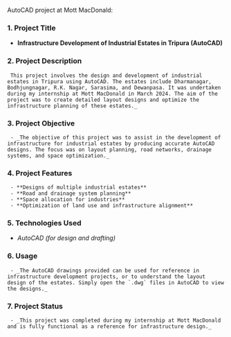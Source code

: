  AutoCAD project at Mott MacDonald:

### 1. **Project Title**
   - **Infrastructure Development of Industrial Estates in Tripura (AutoCAD)**

### 2. **Project Description** 
     This project involves the design and development of industrial estates in Tripura using AutoCAD. The estates include Dharmanagar, Bodhjungnagar, R.K. Nagar, Sarasima, and Dewanpasa. It was undertaken during my internship at Mott MacDonald in March 2024. The aim of the project was to create detailed layout designs and optimize the infrastructure planning of these estates._

### 3. **Project Objective**
     - _The objective of this project was to assist in the development of infrastructure for industrial estates by producing accurate AutoCAD designs. The focus was on layout planning, road networks, drainage systems, and space optimization._

### 4. **Project Features**
     - **Designs of multiple industrial estates**
     - **Road and drainage system planning**
     - **Space allocation for industries**
     - **Optimization of land use and infrastructure alignment**
  
### 5. **Technologies Used**
   - _AutoCAD (for design and drafting)_

### 6. **Usage**
     - _The AutoCAD drawings provided can be used for reference in infrastructure development projects, or to understand the layout design of the estates. Simply open the `.dwg` files in AutoCAD to view the designs._

### 7. **Project Status**
     - _This project was completed during my internship at Mott MacDonald and is fully functional as a reference for infrastructure design._

